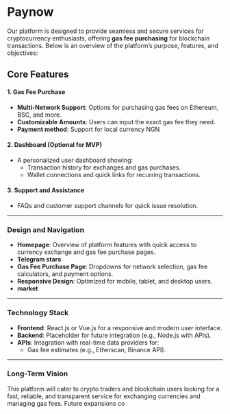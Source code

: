 # Paynow
Our platform is designed to provide seamless and secure services for cryptocurrency enthusiasts, offering **gas fee purchasing** for blockchain transactions. Below is an overview of the platform’s purpose, features, and objectives:

## Core Features
#### **1. Gas Fee Purchase**
- **Multi-Network Support**: Options for purchasing gas fees on Ethereum, BSC, and more.  
- **Customizable Amounts**: Users can input the exact gas fee they need.  
- **Payment method**: Support for local currency NGN

#### **2. Dashboard (Optional for MVP)**
- A personalized user dashboard showing:
  - Transaction history for exchanges and gas purchases.  
  - Wallet connections and quick links for recurring transactions.  

#### **3. Support and Assistance**
- FAQs and customer support channels for quick issue resolution.  

---

### **Design and Navigation**
- **Homepage**: Overview of platform features with quick access to currency exchange and gas fee purchase pages.  
- **Telegram stars** 
- **Gas Fee Purchase Page**: Dropdowns for network selection, gas fee calculators, and payment options.  
- **Responsive Design**: Optimized for mobile, tablet, and desktop users.
- **market** 

---

### **Technology Stack**
- **Frontend**: React.js or Vue.js for a responsive and modern user interface.  
- **Backend**: Placeholder for future integration (e.g., Node.js with APIs).  
- **APIs**: Integration with real-time data providers for:
  - Gas fee estimates (e.g., Etherscan, Binance API).  

---

### **Long-Term Vision**
This platform will cater to crypto traders and blockchain users looking for a fast, reliable, and transparent service for exchanging currencies and managing gas fees. Future expansions co
